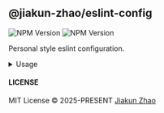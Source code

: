 ## @jiakun-zhao/eslint-config

![NPM Version](https://img.shields.io/npm/v/@jiakun-zhao/eslint-config?labelColor=%23000&color=%23954)
![NPM Version](https://img.shields.io/npm/l/@jiakun-zhao/eslint-config?labelColor=%23000&color=%23954)

Personal style eslint configuration.

<details>

<summary>Usage</summary>

#### Install

```bash
pnpm i -D @jiakun-zhao/eslint-config
```

#### Config

Create `eslint.config.mjs` file in your project root directory, and add the following content:

```js
import defineConfig from '@jiakun-zhao/eslint-config'

export default defineConfig()
```

#### VS Code

Install VS Code `ESLint` extension and create `.vscode/settings.json`

```json
{
    "editor.codeActionsOnSave": {
        "source.fixAll.eslint": true
    },
    "editor.formatOnSave": false
    // "prettier.enable": true,
}
```
</details>

#### LICENSE

MIT License © 2025-PRESENT [Jiakun Zhao](https://github.com/jiakun-zhao)
